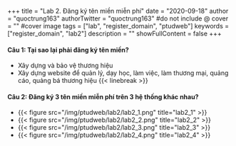 +++
title = "Lab 2. Đăng ký tên miền miễn phí"
date = "2020-09-18"
author = "quoctrung163"
authorTwitter = "quoctrung163" #do not include @
cover = "" #cover image
tags = ["lab", "register_domain", "ptudweb"]
keywords = ["register_domain", "lab2"]
description = ""
showFullContent = false
+++

#### Câu 1: Tại sao lại phải đăng ký tên miền?
- Xây dựng và bảo vệ thương hiệu
- Xây dựng website để quản lý, dạy học, làm việc, làm thương mại, quảng cáo, quảng bá thương hiệu
{{< linebreak >}}

#### Câu 2: Đăng ký 3 tên miền miễn phí trên 3 hệ thống khác nhau?
- {{< figure src="/img/ptudweb/lab2/lab2_1.png" title="lab2_1" >}}
- {{< figure src="/img/ptudweb/lab2/lab2_2.png" title="lab2_2" >}}
- {{< figure src="/img/ptudweb/lab2/lab2_3.png" title="lab2_3" >}}
- {{< figure src="/img/ptudweb/lab2/lab2_4.png" title="lab2_4" >}}